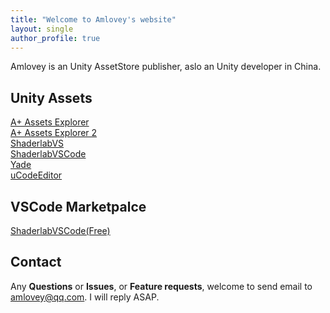 ```yaml
---
title: "Welcome to Amlovey's website"
layout: single
author_profile: true
---
```


Amlovey is an Unity AssetStore publisher, aslo an Unity developer in China.

## Unity Assets

[A+ Assets Explorer](/assetexplorer/manual/)  
[A+ Assets Explorer 2](/assetexplorer2/assetsexplorer/)  
[ShaderlabVS](https://www.amlovey.com/shaderlabvs/)  
[ShaderlabVSCode](https://www.amlovey.com/shaderlabvscode/)  
[Yade](https://www.amlovey.com/YadeDocs/)  
[uCodeEditor](/uce/index/)

## VSCode Marketpalce
[ShaderlabVSCode(Free)](https://marketplace.visualstudio.com/items?itemName=amlovey.shaderlabvscodefree)  

## Contact

Any __Questions__ or __Issues__, or __Feature requests__, welcome to send email to <amlovey@qq.com>. I will reply ASAP.